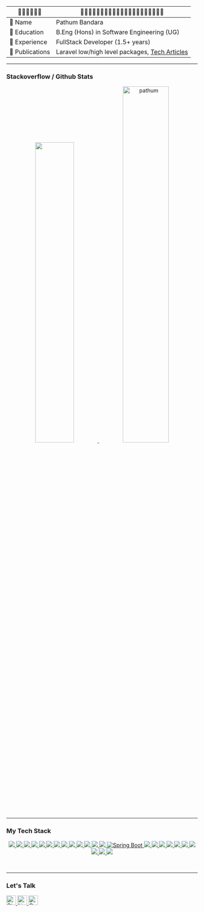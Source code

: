 
| 🔹🔹🔹🔹🔹🔹 | 🔹🔹🔹🔹🔹🔹🔹🔹🔹🔹🔹🔹🔹🔹🔹🔹🔹🔹🔹🔹🔹  |
| ----------- | -------------------------------- |
| 📍 Name   | Pathum Bandara |
| 📍 Education   | B.Eng (Hons) in Software Engineering (UG) |
| 📍 Experience  | FullStack Developer (1.5+ years) |
| 📍 Publications | Laravel low/high level packages, [Tech Articles](https://medium.com/@pathumb) |

<hr/>

### Stackoverflow / Github Stats
<p align="center">
<a href="#">
  <a href="https://stackoverflow.com/users/16347043/pathum-bandara" target="_blank"><img width="45%" src="https://readme-components.vercel.app/api?component=stackoverflow&stackoverflowid=16347043&textfill=black&fill=linear-gradient%2862deg%2C%20%238EC5FC%200%25%2C%20%23E0C3FC%20100%25%29%3B%0A"> </a>
  <img width="49%" src="https://github-readme-streak-stats.herokuapp.com/?user=pathumB&theme=tokyonight" alt="pathum" />
</a>
</p>

<hr/>

### My Tech Stack

<p align="center">  

<!-- font end -->
<a href="#">
  <img src="https://readme-components.vercel.app/api?component=logo&fill=black&logo=react&animation=spin&svgfill=15d8fe">  
</a>
<a href="#">
  <img src="https://readme-components.vercel.app/api?component=logo&fill=black&logo=angular&svgfill=DD0031">  
</a>
<a href="#">
  <img src="https://readme-components.vercel.app/api?component=logo&fill=black&logo=vue.js&svgfill=4FC08D">
</a>
<a href="#">
  <img src="https://readme-components.vercel.app/api?component=logo&fill=black&logo=ionic&svgfill=3880FF">
</a>
<a href="#">
  <img  src="https://readme-components.vercel.app/api?component=logo&fill=black&logo=typescript&svgfill=2d79c7">
</a>
<a href="#">
  <img src="https://readme-components.vercel.app/api?component=logo&fill=black&logo=jquery&svgfill=0769AD">
</a>
<a href="#">
  <img  src="https://readme-components.vercel.app/api?component=logo&fill=black&logo=javascript&svgfill=f6df1c">
</a>
<a href="#">
  <img src="https://readme-components.vercel.app/api?component=logo&fill=black&logo=html5&svgfill=E34F26">
</a>
<a href="#">
  <img  src="https://readme-components.vercel.app/api?component=logo&fill=black&logo=CSS3&svgfill=028dd1">
</a>
<a href="#">
  <img  src="https://readme-components.vercel.app/api?component=logo&fill=black&logo=sass&svgfill=cd6799">
</a>

<!-- back end -->
<a href="#">
  <img src="https://readme-components.vercel.app/api?component=logo&fill=black&logo=mongodb&svgfill=47A248">
</a>
<a href="#">
  <img src="https://readme-components.vercel.app/api?component=logo&fill=black&logo=mysql&svgfill=3498db">
</a>
<a href="#">
  <img src="https://readme-components.vercel.app/api?component=logo&fill=black&logo=firebase&svgfill=FFCA28">
</a>
<!-- springboot -->
<a href="#">
  <img src="https://readme-components.vercel.app/api?component=logo&fill=black&logo=spring&svgfill=6DB33F" alt="Spring Boot" />  
</a>

<a href="#">
  <img src="https://readme-components.vercel.app/api?component=logo&fill=black&logo=laravel&svgfill=FF2D20">
</a>
<a href="#">
  <img src="https://readme-components.vercel.app/api?component=logo&fill=black&logo=php&svgfill=777BB4">
</a>
<a href="#">
  <img src="https://readme-components.vercel.app/api?component=logo&fill=black&logo=java&svgfill=FF5722">
</a>

<!-- other end -->
<a href="#">
  <img src="https://readme-components.vercel.app/api?component=logo&fill=black&logo=git&svgfill=F05032">
</a>
<a href="#">
  <img  src="https://readme-components.vercel.app/api?component=logo&fill=black&logo=github">
</a>
<a href="#">
  <img src="https://readme-components.vercel.app/api?component=logo&fill=black&logo=gitlab&svgfill=FCA121">
</a>
<a href="#">
  <img src="https://readme-components.vercel.app/api?component=logo&fill=black&logo=bitbucket&svgfill=0052CC">
</a>
<a href="#">
  <img src="https://readme-components.vercel.app/api?component=logo&fill=black&logo=docker&svgfill=2496ED">
</a>
<a href="#">
  <img src="https://readme-components.vercel.app/api?component=logo&fill=black&logo=linux&svgfill=FCC624">
</a>
<a href="#">
  <img src="https://readme-components.vercel.app/api?component=logo&fill=black&logo=amazonaws&svgfill=FF9900">
</a>
</p>

<br/> 
<hr/>


### Let's Talk
<div align="left">
  <span style="display: inline;">
    <a href="https://stackoverflow.com/users/16347043/pathum-bandara" target="_blank">
      <img src="https://img.shields.io/static/v1?label=|&message=STACKOVERFLOW&color=1D1D1D&style=plastic&logo=stackoverflow&logo-color=white" height="25" alt="Stack Overflow logo" />
    </a>
  </span>
  <span style="display: inline;">
    <a href="https://www.linkedin.com/in/pathum-bandara-853892210/" target="_blank">
      <img src="https://img.shields.io/static/v1?label=|&message=LINKED-IN&color=1D1D1D&style=plastic&logo=linkedin&logo-color=white" height="25" alt="LinkedIn logo" />
    </a>
  </span>
  <span style="display: inline;">
    <a href="mailto:pathumbandarame@gmail.com" target="_blank">
      <img src="https://img.shields.io/static/v1?label=|&message=EMAIL&color=1D1D1D&style=plastic&logo=gmail&logo-color=white" height="25" alt="Gmail logo" />
    </a>
  </span>
</div>



